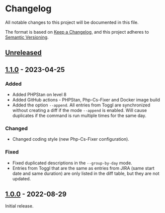 # Changelog

All notable changes to this project will be documented in this file.

The format is based on [Keep a Changelog](https://keepachangelog.com/en/1.0.0/),
and this project adheres to [Semantic Versioning](https://semver.org/spec/v2.0.0.html).

## [Unreleased]

## [1.1.0] - 2023-04-25

### Added

- Added PHPStan on level 8
- Added GitHub actions - PHPStan, Php-Cs-Fixer and Docker image build
- Added the option `--append`. All entries from Toggl are synchronized without creating a diff if the mode `--append` is enabled. Will cause duplicates if the command is run multiple times for the same day.

### Changed

- Changed coding style (new Php-Cs-Fixer configuration).

### Fixed

- Fixed duplicated descriptions in the `--group-by-day` mode.
- Entries from Toggl that are the same as entries from JIRA (same start date and same duration) are only listed in the diff table, but they are not updated.

## [1.0.0] - 2022-08-29

Initial release.

[unreleased]: https://github.com/68publishers/toggl-to-jira/compare/v1.1.0...main
[1.1.0]: https://github.com/68publishers/toggl-to-jira/compare/v1.0.0...v1.1.0
[1.0.0]: https://github.com/68publishers/toggl-to-jira/commits/v1.0.0
